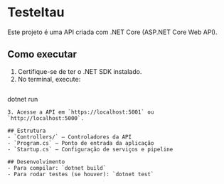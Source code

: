 # TesteItau

Este projeto é uma API criada com .NET Core (ASP.NET Core Web API).

## Como executar

1. Certifique-se de ter o .NET SDK instalado.
2. No terminal, execute:
   ```
dotnet run
   ```
3. Acesse a API em `https://localhost:5001` ou `http://localhost:5000`.

## Estrutura
- `Controllers/` — Controladores da API
- `Program.cs` — Ponto de entrada da aplicação
- `Startup.cs` — Configuração de serviços e pipeline

## Desenvolvimento
- Para compilar: `dotnet build`
- Para rodar testes (se houver): `dotnet test`
